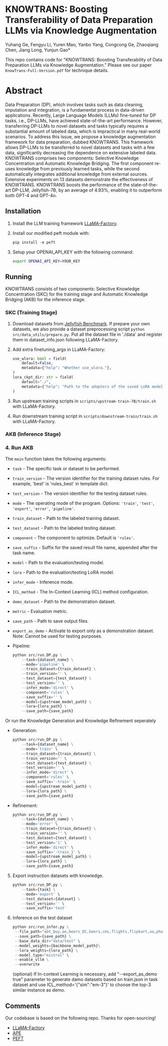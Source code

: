 # KNOWTRANS: Boosting Transferability of Data Preparation LLMs via Knowledge Augmentation

Yuhang Ge, Fengyu Li, Yuren Mao, Yanbo Yang, Congcong Ge, Zhaoqiang Chen, Jiang Long, Yunjun Gao*

This repo contains code for "KNOWTRANS: Boosting Transferability of Data Preparation LLMs via Knowledge Augmentation." Please see our paper `KnowTrans-Full-Version.pdf` for technique details.

# Abstract

Data Preparation (DP), which involves tasks such as data cleaning, imputation and integration, is a fundamental process in data-driven applications. Recently, Large Language Models (LLMs) fine-tuned for DP tasks, i.e., DP-LLMs, have achieved state-of-the-art performance. However, transferring DP-LLMs to novel datasets and tasks typically requires a substantial amount of labeled data, which is impractical in many real-world scenarios. To address this issue, we propose a knowledge augmentation framework for data preparation, dubbed KNOWTRANS. This framework allows DP-LLMs to be transferred to novel datasets and tasks with a few data, significantly decreasing the dependence on extensive labeled data. KNOWTRANS comprises two components: Selective Knowledge Concentration and Automatic Knowledge Bridging. The first component re-uses knowledge from previously learned tasks, while the second automatically integrates additional knowledge from external sources. Extensive experiments on 13 datasets demonstrate the effectiveness of KNOWTRANS. KNOWTRANS boosts the performance of the state-of-the-art DP-LLM, Jellyfish-7B, by an average of 4.93%, enabling it to outperform both GPT-4 and GPT-4o.

## Installation

1. Install the LLM training framework [LLaMA-Factory](https://github.com/hiyouga/LLaMA-Factory).

2. Install our modified peft module with:

    ```python
    pip install -e peft
    ```

3. Setup your OPENAI_API_KEY with the following command:

    ```bash
    export OPENAI_API_KEY=YOUR_KEY
    ```

## Running

KNOWTRANS consists of two components: Selective Knowledge Concentration (SKC) for the training stage and Automatic Knowledge Bridging (AKB) for the inference stage.

### SKC (Training Stage)

1. Download datasets from [Jellyfish Benchmark](https://huggingface.co/datasets/NECOUDBFM/Jellyfish-Instruct). If prepare your own datasets, we also provide a dataset preprocessing script `python src/data_utils/prepare.py`. Put all the dataset file in './data' and register them in dataset_info.json following LLaMA-Factory.

2. Add extra finetuning_args in LLaMA-Factory:
    ```python
    use_wlora: bool = field(
        default=False,
        metadata={"help": "Whether use_wlora."},
    ) 
    lora_ckpt_dir: str = field(
        default="./",
        metadata={"help": "Path to the adapters of the saved LoRA model."},        
    )
    ```

2. Run upstream training scripts in `scripts/upstream-train-7B/train.sh` with LLaMA-Factory.

3. Run downstream training script in `scripts/downstream-train/train.sh` with LLaMA-Factory.

### AKB (Inference Stage)

### 4. Run AKB

The `main` function takes the following arguments:

- `task` - The specific task or dataset to be performed.

- `train_version` - The version identifier for the training dataset rules. For example, 'best' is 'rules_best' in template dict.

- `test_version` - The version identifier for the testing dataset rules.

- `mode` - The operating mode of the program. Options: `'train'`, `'test'`, `'export'`, `'error'`, `'pipeline'`.

- `train_dataset` - Path to the labeled training dataset.

- `test_dataset` - Path to the labeled testing dataset.

- `component` - The component to optimize. Default is `'rules'`.

- `save_suffix` - Suffix for the saved result file name, appended after the task name.

- `model` - Path to the evaluation/testing model.

- `lora` - Path to the evaluation/testing LoRA model.

- `infer_mode` - Inference mode.

- `ICL_method` - The In-Context Learning (ICL) method configuration.

- `demo_dataset` - Path to the demonstration dataset.

- `metric` - Evaluation metric.

- `save_path` - Path to save output files.

- `export_as_demo` - Activate to export only as a demonstration dataset. Note: Cannot be used for testing purposes.

- Pipeline:
    ```python
    python src/run_DP.py \
        --task={dataset_name} \
        --mode='pipeline' \
        --train_dataset={train_dataset} \
        --train_version='' \
        --test_dataset={test_dataset} \
        --test_version='' \
        --infer_mode='direct' \
        --component='rules' \
        --save_suffix='' \
        --model={upstream_model_path} \
        --lora={lora_path} \
        --save_path={save_path}
    ```

Or run the Knowledge Generation and Knowledge Refinement seperately

- Generation:
    ```python
    python src/run_DP.py \
        --task={dataset_name} \
        --mode='train' \
        --train_dataset={train_dataset} \
        --train_version='' \
        --test_dataset={test_dataset} \
        --test_version='' \
        --infer_mode='direct' \
        --component='rules' \
        --save_suffix='-train' \
        --model={upstream_model_path} \
        --lora={lora_path} \
        --save_path={save_path}
    ```

- Refinement:
    ```python
    python src/run_DP.py \
        --task={dataset_name} \
        --mode='error' \
        --train_dataset={train_dataset} \
        --train_version='' \
        --test_dataset={test_dataset} \
        --test_version='1' \
        --infer_mode='direct' \
        --save_suffix='-train_1' \
        --model={upstream_model_path} \
        --lora={lora_path} \
        --save_path={save_path}
    ```

5. Export instruction datasets with knowledge.
    ```python
    python src/run_DP.py \
        --task={task} \
        --mode='export' \
        --test_dataset={dataset} \
        --test_version='' \
        --save_suffix='test'
    ```

6. Inference on the test dataset
   ```python
   python src/run_infer.py \
    --file_path="abt_buy,ae,beers_DC,beers,cms,flights,flipkart,oa,phone,rayyan_DC,rayyan,walmart_amazon,sotab3" \
    --save_path={save_path} \
    --base_data_dir="data/test" \
    --model_weights={backbone_model_path}\
    --lora_weights={lora_path} \
    --model_type="mistral" \
    --enable_vllm \
    --overwrite
   ```

   (optional) If In-context Learning is necessary, add "--export_as_demo true" parameter to generate damo datasets based on train.json in task dataset and use ICL_method='{"sim":"em-3"}' to choose the top-3 similar instance as demo.

## Comments

Our codebase is based on the following repo. Thanks for open-sourcing!

- [LLaMA-Factory](https://github.com/hiyouga/LLaMA-Factory)
- [APE](https://github.com/keirp/automatic_prompt_engineer)
- [PEFT](https://github.com/huggingface/peft)
